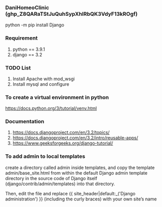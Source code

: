 ### DaniHomeoClinic (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)
python -m pip install Django

### Requirement
1. python == 3.9.1
2. django == 3.2


### TODO List
1. Install Apache with mod_wsgi
2. Install mysql and configure 


### To create a virtual environment in python
https://docs.python.org/3/tutorial/venv.html


### Documentation
1. https://docs.djangoproject.com/en/3.2/topics/
2. https://docs.djangoproject.com/en/3.2/intro/reusable-apps/
3. https://www.geeksforgeeks.org/django-tutorial/


### To add admin to local templates
create a directory called admin inside templates, and copy the template admin/base_site.html from within the default 
Django admin template directory in the source code of Django itself (django/contrib/admin/templates) into that directory.

Then, edit the file and replace {{ site_header|default:_('Django administration') }} (including the curly braces) with your own site’s name
